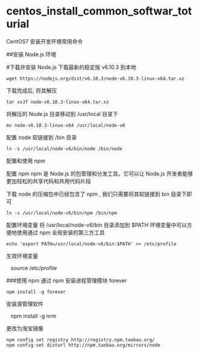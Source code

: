 # centos_install_common_softwar_toturial

CentOS7 安装开发环境常用命令

##安装 Node.js 环境

#下载并安装 Node.js
下载最新的稳定版 v6.10.3 到本地

    wget https://nodejs.org/dist/v6.10.3/node-v6.10.3-linux-x64.tar.xz
下载完成后, 将其解压

    tar xvJf node-v6.10.3-linux-x64.tar.xz
将解压的 Node.js 目录移动到 /usr/local 目录下

    mv node-v6.10.3-linux-x64 /usr/local/node-v6
配置 node 软链接到 /bin 目录

    ln -s /usr/local/node-v6/bin/node /bin/node
配置和使用 npm


配置 npm
    npm 是 Node.js 的包管理和分发工具。它可以让 Node.js 开发者能够更加轻松的共享代码和共用代码片段

下载 node 的压缩包中已经包含了 npm , 我们只需要将其软链接到 bin 目录下即可

    ln -s /usr/local/node-v6/bin/npm /bin/npm
配置环境变量
将 /usr/local/node-v6/bin 目录添加到 $PATH 环境变量中可以方便地使用通过 npm 全局安装的第三方工具

    echo 'export PATH=/usr/local/node-v6/bin:$PATH' >> /etc/profile
生效环境变量

    source /etc/profile
    
###使用 npm
通过 npm 安装进程管理模块 forever

    npm install -g forever 
    
安装源管理软件

    npm install -g nrm
    
更改为淘宝镜像
    
    npm config set registry http://registry.npm.taobao.org/ 
    npm config set disturl http://npm.taobao.org/mirrors/node
    
    

